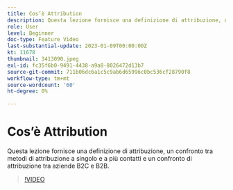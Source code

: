 ```yaml
---
title: Cos’è Attribution
description: Questa lezione fornisce una definizione di attribuzione, un confronto tra metodi di attribuzione a singolo e a più contatti e un confronto di attribuzione tra aziende B2C e B2B.
role: User
level: Beginner
doc-type: Feature Video
last-substantial-update: 2023-01-09T00:00:00Z
kt: 11678
thumbnail: 3413090.jpeg
exl-id: fc35f6b0-9491-4438-a9a8-8026472d13b7
source-git-commit: 711b06dc6a1c5c9ab6d65996c0bc536cf28790f8
workflow-type: tm+mt
source-wordcount: '60'
ht-degree: 0%

---
```


# Cos’è Attribution

Questa lezione fornisce una definizione di attribuzione, un confronto tra metodi di attribuzione a singolo e a più contatti e un confronto di attribuzione tra aziende B2C e B2B.

>[!VIDEO](https://video.tv.adobe.com/v/3413090/?quality=12&learn=on)
